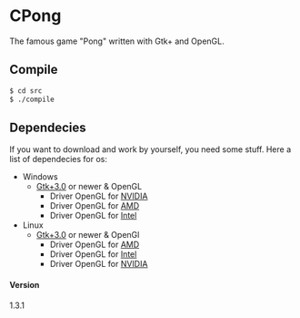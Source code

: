 # CPong
The famous game "Pong" written with Gtk+ and OpenGL.

## Compile
```bash
$ cd src
$ ./compile
```

## Dependecies
If you want to download and work by yourself, you need some stuff.
Here a list of dependecies for os:

- Windows
  - [Gtk+3.0](https://www.gtk.org/docs/installations/windows/) or newer & OpenGL
    - Driver OpenGL for [NVIDIA](https://www.nvidia.com/Download/index.aspx)
    - Driver OpenGL for [AMD](https://www.amd.com/en/support)
    - Driver OpenGL for [Intel](https://downloadcenter.intel.com/)
- Linux
  - [Gtk+3.0](https://www.gtk.org/docs/installations/linux/) or newer & OpenGl
    - Driver OpenGL for [AMD](http://support.amd.com/en-us/download/linux)
    - Driver OpenGL for [Intel](https://01.org/linuxgraphics)
    - Driver OpenGL for [NVIDIA](http://www.nvidia.com/object/unix.html)

#### Version
1.3.1